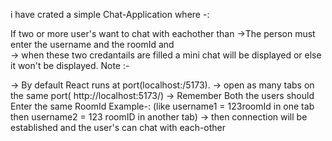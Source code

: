 i have crated  a  simple Chat-Application where -:

 
 If  two or more user's want to chat with eachother than
 ->The person must enter the username and the roomId and  
 -> when these two credantails are filled a mini chat will be displayed
 or else it won't be displayed.
 Note :-

 -> By default React runs at port(localhost:/5173).
 -> open as many tabs on the same port( http://localhost:5173/) 
 -> Remember Both the users should Enter the same RoomId
 Example-: (like username1 = 123roomId  in one tab
 then username2 = 123 roomID in another tab)
 -> then  connection will be established 
 and the user's can chat with each-other
